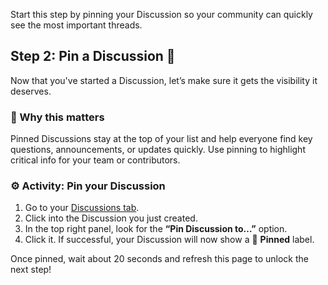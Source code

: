 <!--
  <<< Author notes: Step 2 >>>
  Start this step by acknowledging the previous step.
  Define terms and link to docs.github.com.
-->

<!-- <<< Author notes: Step 2 >>> -->
Start this step by pinning your Discussion so your community can quickly see the most important threads.

## Step 2: Pin a Discussion 📌

Now that you've started a Discussion, let’s make sure it gets the visibility it deserves.

### 🤔 Why this matters

Pinned Discussions stay at the top of your list and help everyone find key questions, announcements, or updates quickly. Use pinning to highlight critical info for your team or contributors.

### ⚙️ Activity: Pin your Discussion

1. Go to your [Discussions tab](../../discussions).
2. Click into the Discussion you just created.
3. In the top right panel, look for the **“Pin Discussion to…”** option.
4. Click it. If successful, your Discussion will now show a 📌 **Pinned** label.

Once pinned, wait about 20 seconds and refresh this page to unlock the next step!

